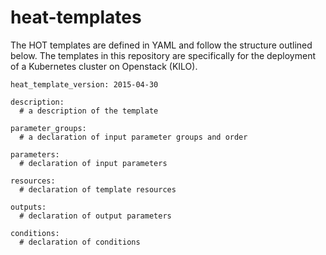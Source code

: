 # heat-templates
The HOT templates are defined in YAML and follow the structure outlined below. The templates in this repository are specifically for the deployment of a Kubernetes cluster on Openstack (KILO).

```
heat_template_version: 2015-04-30

description:
  # a description of the template

parameter_groups:
  # a declaration of input parameter groups and order

parameters:
  # declaration of input parameters

resources:
  # declaration of template resources

outputs:
  # declaration of output parameters

conditions:
  # declaration of conditions
```
